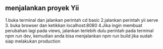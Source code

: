 ## menjalankan proyek Yii

1.buka terminal dan jalankan perintah cd basic
2.jalankan perintah yii serve
3. buka browser dan ketikkan localhost:8080
4.Jika ingin membuat perubahan lagi pada views, jalankan terlebih dulu perintah pada terminal npm run dev, kemudian anda bisa menjalankan npm run build jika sudah siap melakukan production